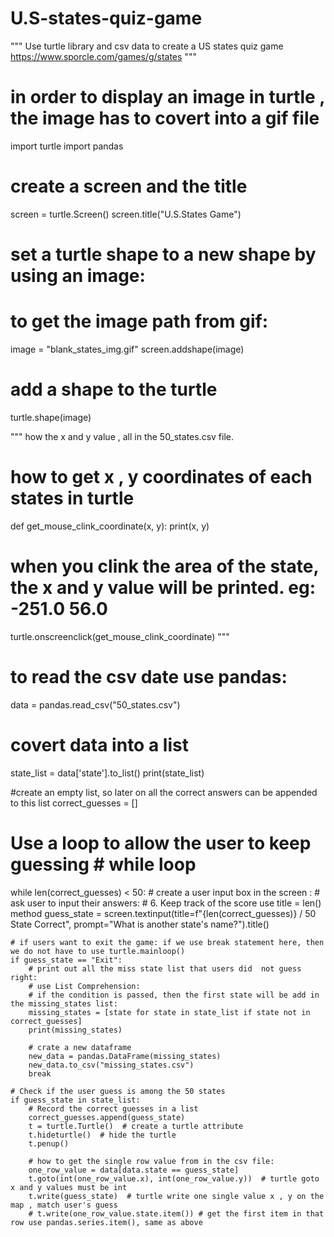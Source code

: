 # U.S-states-quiz-game
"""
Use turtle library and csv data to create a US states quiz game
https://www.sporcle.com/games/g/states
"""
# in order to display an image in turtle , the image has to covert into a gif file

import turtle
import pandas

# create a screen and the title
screen = turtle.Screen()
screen.title("U.S.States Game")

# set a turtle shape to a new shape by using an image:
# to get the image path from gif:
image = "blank_states_img.gif"
screen.addshape(image)

# add a shape to the turtle
turtle.shape(image)

""" 
 how the x and y value , all in the 50_states.csv file.
# how to get x , y coordinates of each states in turtle
def get_mouse_clink_coordinate(x, y):
    print(x, y)
# when you clink the area of the state, the x and y value will be printed. eg: -251.0  56.0
turtle.onscreenclick(get_mouse_clink_coordinate)
"""

# to read the csv date use pandas:
data = pandas.read_csv("50_states.csv")
# covert data into a list
state_list = data['state'].to_list()
print(state_list)

#create an empty list, so later on all the correct answers can be appended to this list
correct_guesses = []

# Use a loop to allow the user to keep guessing  # while loop
while len(correct_guesses) < 50:
    # create a user input box in the screen :
    # ask user to input their answers: # 6. Keep track of the score use title = len() method
    guess_state = screen.textinput(title=f"{len(correct_guesses)} / 50 State Correct",
                                   prompt="What is another state's name?").title()

    # if users want to exit the game: if we use break statement here, then we do not have to use turtle.mainloop()
    if guess_state == "Exit":
        # print out all the miss state list that users did  not guess right:
        # use List Comprehension:
        # if the condition is passed, then the first state will be add in the missing_states list:
        missing_states = [state for state in state_list if state not in correct_guesses]
        print(missing_states)
        
        # crate a new dataframe
        new_data = pandas.DataFrame(missing_states)
        new_data.to_csv("missing_states.csv")
        break
        
    # Check if the user guess is among the 50 states 
    if guess_state in state_list:
        # Record the correct guesses in a list
        correct_guesses.append(guess_state)
        t = turtle.Turtle()  # create a turtle attribute
        t.hideturtle()  # hide the turtle
        t.penup()  
        
        # how to get the single row value from in the csv file:
        one_row_value = data[data.state == guess_state]
        t.goto(int(one_row_value.x), int(one_row_value.y))  # turtle goto x and y values must be int
        t.write(guess_state)  # turtle write one single value x , y on the map , match user's guess
        # t.write(one_row_value.state.item()) # get the first item in that row use pandas.series.item(), same as above
